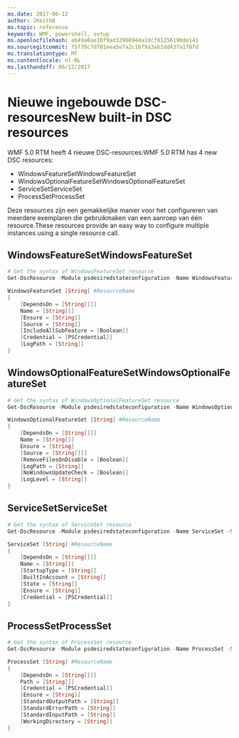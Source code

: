 ```yaml
---
ms.date: 2017-06-12
author: JKeithB
ms.topic: reference
keywords: WMF, powershell, setup
ms.openlocfilehash: ab49a0ae10f9ad32966944a1dcf8125619bde141
ms.sourcegitcommit: 75f70c7df01eea5e7a2c16f9a3ab1dd437a1f8fd
ms.translationtype: MT
ms.contentlocale: nl-NL
ms.lasthandoff: 06/12/2017
---
```

# <a name="new-built-in-dsc-resources"></a><span data-ttu-id="de94b-102">Nieuwe ingebouwde DSC-resources</span><span class="sxs-lookup"><span data-stu-id="de94b-102">New built-in DSC resources</span></span>

<span data-ttu-id="de94b-103">WMF 5.0 RTM heeft 4 nieuwe DSC-resources:</span><span class="sxs-lookup"><span data-stu-id="de94b-103">WMF 5.0 RTM has 4 new DSC resources:</span></span> 
* <span data-ttu-id="de94b-104">WindowsFeatureSet</span><span class="sxs-lookup"><span data-stu-id="de94b-104">WindowsFeatureSet</span></span>
* <span data-ttu-id="de94b-105">WindowsOptionalFeatureSet</span><span class="sxs-lookup"><span data-stu-id="de94b-105">WindowsOptionalFeatureSet</span></span>
* <span data-ttu-id="de94b-106">ServiceSet</span><span class="sxs-lookup"><span data-stu-id="de94b-106">ServiceSet</span></span>
* <span data-ttu-id="de94b-107">ProcessSet</span><span class="sxs-lookup"><span data-stu-id="de94b-107">ProcessSet</span></span> 

<span data-ttu-id="de94b-108">Deze resources zijn een gemakkelijke manier voor het configureren van meerdere exemplaren die gebruikmaken van een aanroep van één resource.</span><span class="sxs-lookup"><span data-stu-id="de94b-108">These resources provide an easy way to configure multiple instances using a single resource call.</span></span>

## <a name="windowsfeatureset"></a><span data-ttu-id="de94b-109">WindowsFeatureSet</span><span class="sxs-lookup"><span data-stu-id="de94b-109">WindowsFeatureSet</span></span>

```powershell
# Get the syntax of WindowsFeatureSet resource
Get-DscResource -Module psdesiredstateconfiguration -Name WindowsFeatureSet -Syntax

WindowsFeatureSet [String] #ResourceName
{
    [DependsOn = [String[]]]
    Name = [String[]]
    [Ensure = [String]]
    [Source = [String]]
    [IncludeAllSubFeature = [Boolean]]
    [Credential = [PSCredential]]
    [LogPath = [String]]
}
```

## <a name="windowsoptionalfeatureset"></a><span data-ttu-id="de94b-110">WindowsOptionalFeatureSet</span><span class="sxs-lookup"><span data-stu-id="de94b-110">WindowsOptionalFeatureSet</span></span> 

```powershell
# Get the syntax of WindowsOptionalFeatureSet resource
Get-DscResource -Module psdesiredstateconfiguration -Name WindowsOptionalFeatureSet -Syntax

WindowsOptionalFeatureSet [String] #ResourceName
{
    [DependsOn = [String[]]]
    Name = [String[]]
    Ensure = [String]
    [Source = [String[]]]
    [RemoveFilesOnDisable = [Boolean]]
    [LogPath = [String]]
    [NoWindowsUpdateCheck = [Boolean]]
    [LogLevel = [String]]
}
```

## <a name="serviceset"></a><span data-ttu-id="de94b-111">ServiceSet</span><span class="sxs-lookup"><span data-stu-id="de94b-111">ServiceSet</span></span> 

```powershell
# Get the syntax of ServiceSet resource
Get-DscResource -Module psdesiredstateconfiguration -Name ServiceSet -Syntax

ServiceSet [String] #ResourceName
{
    [DependsOn = [String[]]]
    Name = [String[]]
    [StartupType = [String]]
    [BuiltInAccount = [String]]
    [State = [String]]
    [Ensure = [String]]
    [Credential = [PSCredential]]
}
```

## <a name="processset"></a><span data-ttu-id="de94b-112">ProcessSet</span><span class="sxs-lookup"><span data-stu-id="de94b-112">ProcessSet</span></span> 

```powershell
# Get the syntax of ProcessSet resource
Get-DscResource -Module psdesiredstateconfiguration -Name ProcessSet -Syntax

ProcessSet [String] #ResourceName
{
    [DependsOn = [String[]]]
    Path = [String[]]
    [Credential = [PSCredential]]
    [Ensure = [String]]
    [StandardOutputPath = [String]]
    [StandardErrorPath = [String]]
    [StandardInputPath = [String]]
    [WorkingDirectory = [String]]
}
```

